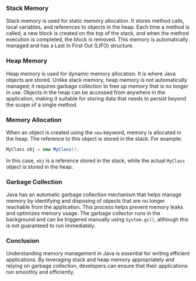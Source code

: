 ### Stack Memory
Stack memory is used for static memory allocation. It stores method calls, local variables, and references to objects in the heap. Each time a method is called, a new block is created on the top of the stack, and when the method execution is completed, the block is removed. This memory is automatically managed and has a Last In First Out (LIFO) structure.

### Heap Memory
Heap memory is used for dynamic memory allocation. It is where Java objects are stored. Unlike stack memory, heap memory is not automatically managed; it requires garbage collection to free up memory that is no longer in use. Objects in the heap can be accessed from anywhere in the application, making it suitable for storing data that needs to persist beyond the scope of a single method.

### Memory Allocation
When an object is created using the `new` keyword, memory is allocated in the heap. The reference to this object is stored in the stack. For example:

```java
MyClass obj = new MyClass();
```

In this case, `obj` is a reference stored in the stack, while the actual `MyClass` object is stored in the heap.

### Garbage Collection
Java has an automatic garbage collection mechanism that helps manage memory by identifying and disposing of objects that are no longer reachable from the application. This process helps prevent memory leaks and optimizes memory usage. The garbage collector runs in the background and can be triggered manually using `System.gc()`, although this is not guaranteed to run immediately.

### Conclusion
Understanding memory management in Java is essential for writing efficient applications. By leveraging stack and heap memory appropriately and relying on garbage collection, developers can ensure that their applications run smoothly and efficiently.